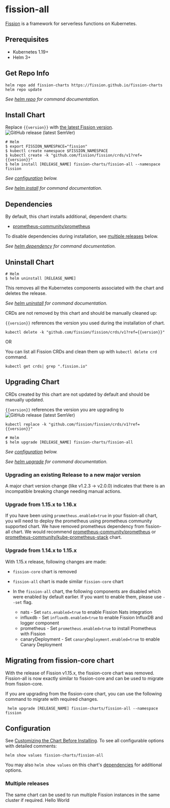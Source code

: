 # fission-all

[Fission](https://fission.io/) is a framework for serverless functions on Kubernetes.

## Prerequisites

- Kubernetes 1.19+
- Helm 3+

## Get Repo Info

```console
helm repo add fission-charts https://fission.github.io/fission-charts
helm repo update
```

_See [helm repo](https://helm.sh/docs/helm/helm_repo/) for command documentation._

## Install Chart

Replace `{{version}}` with [the latest Fission version](https://github.com/fission/fission/releases/latest).
![GitHub release (latest SemVer)](https://img.shields.io/github/v/release/fission/fission)

```console
# Helm
$ export FISSION_NAMESPACE="fission"
$ kubectl create namespace $FISSION_NAMESPACE
$ kubectl create -k "github.com/fission/fission/crds/v1?ref={{version}}"
$ helm install [RELEASE_NAME] fission-charts/fission-all --namespace fission
```

_See [configuration](#configuration) below._

_See [helm install](https://helm.sh/docs/helm/helm_install/) for command documentation._

## Dependencies

By default, this chart installs additional, dependent charts:

- [prometheus-community/prometheus](https://github.com/prometheus-community/helm-charts/tree/main/charts/prometheus)

To disable dependencies during installation, see [multiple releases](#multiple-releases) below.

_See [helm dependency](https://helm.sh/docs/helm/helm_dependency/) for command documentation._

## Uninstall Chart

```console
# Helm
$ helm uninstall [RELEASE_NAME]
```

This removes all the Kubernetes components associated with the chart and deletes the release.

_See [helm uninstall](https://helm.sh/docs/helm/helm_uninstall/) for command documentation._

CRDs are not removed by this chart and should be manually cleaned up:

`{{version}}` references the version you used during the installation of chart.

```console
kubectl delete -k "github.com/fission/fission/crds/v1?ref={{version}}"
```

OR

You can list all Fission CRDs and clean them up with `kubectl delete crd` command.

```console
kubectl get crds| grep ".fission.io"
```

## Upgrading Chart

CRDs created by this chart are not updated by default and should be manually updated.

`{{version}}` references the version you are upgrading to ![GitHub release (latest SemVer)](https://img.shields.io/github/v/release/fission/fission)

```console
kubectl replace -k "github.com/fission/fission/crds/v1?ref={{version}}"
```

```console
# Helm
$ helm upgrade [RELEASE_NAME] fission-charts/fission-all
```

_See [configuration](#configuration) below._

_See [helm upgrade](https://helm.sh/docs/helm/helm_upgrade/) for command documentation._

### Upgrading an existing Release to a new major version

A major chart version change (like v1.2.3 -> v2.0.0) indicates that there is an incompatible breaking change needing manual actions.

### Upgrade from 1.15.x to 1.16.x

If you have been using `prometheus.enabled=true` in your fission-all chart, you will need to deploy the prometheus using prometheus community supported chart.
We have removed prometheus dependency from fission-all chart.
We would recommend [prometheus-community/prometheus](https://artifacthub.io/packages/helm/prometheus-community/prometheus) or [prometheus-community/kube-prometheus-stack](https://artifacthub.io/packages/helm/prometheus-community/kube-prometheus-stack) chart.

### Upgrade from 1.14.x to 1.15.x

With 1.15.x release, following changes are made:

- `fission-core` chart is removed
- `fission-all` chart is made similar `fission-core` chart
- In the `fission-all` chart, the following components are disabled which were enabled by default earlier. If you want to enable them, please use `--set` flag.

  - nats - Set `nats.enabled=true` to enable Fission Nats integration
  - influxdb - Set `influxdb.enabled=true` to enable Fission InfluxDB and logger component
  - prometheus - Set `prometheus.enabled=true` to install Prometheus with Fission
  - canaryDeployment - Set `canaryDeployment.enabled=true` to enable Canary Deployment

## Migrating from fission-core chart

With the release of Fission v1.15.x, the fission-core chart was removed.
Fission-all is now exactly similar to fission-core and can be used to migrate from fission-core.

If you are upgrading from the fission-core chart, you can use the following command to migrate with required changes.

```console
 helm upgrade [RELEASE_NAME] fission-charts/fission-all --namespace fission
 ```

## Configuration

See [Customizing the Chart Before Installing](https://helm.sh/docs/intro/using_helm/#customizing-the-chart-before-installing). To see all configurable options with detailed comments:

```console
helm show values fission-charts/fission-all
```

You may also `helm show values` on this chart's [dependencies](#dependencies) for additional options.

### Multiple releases

The same chart can be used to run multiple Fission instances in the same cluster if required.
Hello World
